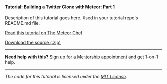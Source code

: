 #### Tutorial: Building a Twitter Clone with Meteor: Part 1

Description of this tutorial goes here. Used in your tutorial repo's README.md file.

[Read this tutorial on The Meteor Chef](https://themeteorchef.com/tutorials/building-a-simple-twitter-clone-with-meteor-part-1)  

[Download the source (.zip)](https://github.com/themeteorchef/building-a-simple-twitter-clone/archive/master.zip)

---

**Need help with this?** [Sign up for a Mentorship appointment](https://themeteorchef.com/mentorship?readme=building-a-simple-twitter-clone-with-meteor-part-1) and get 1-on-1 help.

---

_The code for this tutorial is licensed under the [MIT License](http://opensource.org/licenses/MIT)_.
